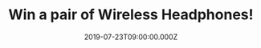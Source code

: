 ---
campaign-uuid: "c-f6523571-19d8-42c9-a8f5-673058c3fc7e"
type: "Competition"
category: "Technology"
date: "2019-07-23T09:00:00.000Z"
end-date: "2019-08-23T23:59:00.000Z"
disable-form: false
is_promoted: false
has_entry_page: true
title: "Win a pair of Wireless Headphones!"
competition-description: "<p>We are giving away a pair of the headphones of the future:\
  \ ENACFIRE Wireless Headphones! the headphones committed to providing people with\
  \ best wireless audio products and build a totally wireless lifestyle.</p>\n<p>Want\
  \ them? Click below for a chance to win!</p>\n"
hero-header: "Win a pair of Wireless Headphones!"
terms-confirmation: "N/A"
banner-img: "https://assets.expresslyapp.com/asset-ec7498c2-c3b6-4f30-b4e7-54bf038d7221.jpg"
logo-left-href: "http://club.expressly.io"
logo-left-image: "https://assets.expresslyapp.com/asset-c673751c-07d5-49be-924f-a9005db4e4ed.jpg"
logo-left-title: "Expressly Club"
bg-image-hero: "https://assets.expresslyapp.com/asset-cb67c77c-04c6-4a8d-986e-8099d256238e.jpg"
bg-image-first: "https://assets.expresslyapp.com/asset-b98d7ecd-d6e7-4747-a183-d2824af22e2d.jpg"
section1-content: "<p>Easy to pair and easy to enjoy, Enacfire bluetooth 5.0 True\
  \ wireless earbuds will change the way you listen to your favorite playlists, podcasts\
  \ and audio books. Also, Enacfire Future has the built-in high-quality audio chip,\
  \ you can hear your music even in less than ideal environments.\nDeep bass allows\
  \ you to turn up when you want to tune out.</p>\n<p>Charge them on the go and they\
  \ are waterproof! The best pair of headphones you could ever ask! Enter the form\
  \ below for a chance to win them now!</p>\n<p>Wireless life is a trend, a new proposition.\
  \ Easy link, simple live. Good luck!</p>\n"
entry-title: "Win a pair of Wireless Headphones!"
entry-content: "<p>Enter the draw to win a pair of Wireless Headphones by completing\
  \ the form below before 23:59 on the 23rd of August 2019.</p>\n"
has-winner: false
prize-description: "A pair of Enacfire Wireless Headphones."
special-conditions: "Multiple entries are allowed up to one every day.\r\n\r\nThis\
  \ competition is also available on: http://aaa.nme.com/competitons/enacfire-wireless-headphones"
country-restrictions:
- "GB"
---